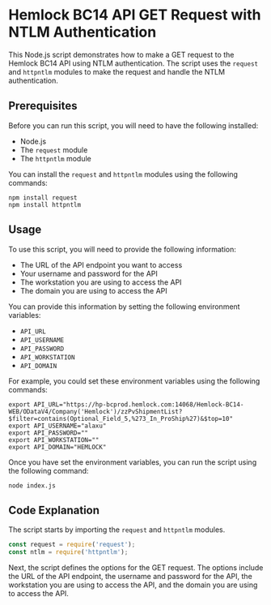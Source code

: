  # Hemlock BC14 API GET Request with NTLM Authentication

This Node.js script demonstrates how to make a GET request to the Hemlock BC14 API using NTLM authentication. The script uses the `request` and `httpntlm` modules to make the request and handle the NTLM authentication.

## Prerequisites

Before you can run this script, you will need to have the following installed:

* Node.js
* The `request` module
* The `httpntlm` module

You can install the `request` and `httpntlm` modules using the following commands:

```
npm install request
npm install httpntlm
```

## Usage

To use this script, you will need to provide the following information:

* The URL of the API endpoint you want to access
* Your username and password for the API
* The workstation you are using to access the API
* The domain you are using to access the API

You can provide this information by setting the following environment variables:

* `API_URL`
* `API_USERNAME`
* `API_PASSWORD`
* `API_WORKSTATION`
* `API_DOMAIN`

For example, you could set these environment variables using the following commands:

```
export API_URL="https://hp-bcprod.hemlock.com:14068/Hemlock-BC14-WEB/ODataV4/Company('Hemlock')/zzPvShipmentList?$filter=contains(Optional_Field_5,%273_In_ProShip%27)&$top=10"
export API_USERNAME="alaxu"
export API_PASSWORD=""
export API_WORKSTATION=""
export API_DOMAIN="HEMLOCK"
```

Once you have set the environment variables, you can run the script using the following command:

```
node index.js
```

## Code Explanation

The script starts by importing the `request` and `httpntlm` modules.

```javascript
const request = require('request');
const ntlm = require('httpntlm');
```

Next, the script defines the options for the GET request. The options include the URL of the API endpoint, the username and password for the API, the workstation you are using to access the API, and the domain you are using to access the API.

